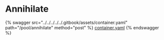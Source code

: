 # Annihilate

{% swagger src="../../../../../.gitbook/assets/container.yaml" path="/pool/annihilate" method="post" %}
[container.yaml](../../../../../.gitbook/assets/container.yaml)
{% endswagger %}
